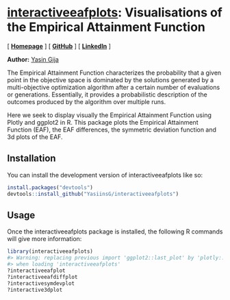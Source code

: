 
<!-- README.md is generated from README.Rmd. Please edit that file -->

# <u>interactiveeafplots</u>: Visualisations of the Empirical Attainment Function

<!-- badges: start -->

\[ [**Homepage**](https://yasiinsg.github.io/interactiveeafplots/) \] \[
[**GitHub**](https://github.com/YasiinsG) \] \[
[**LinkedIn**](https://www.linkedin.com/in/yasinsg/) \]

**Author:** [Yasin Gija](https://www.linkedin.com/in/yasinsg/)
<!-- badges: end -->

The Empirical Attainment Function characterizes the probability that a
given point in the objective space is dominated by the solutions
generated by a multi-objective optimization algorithm after a certain
number of evaluations or generations. Essentially, it provides a
probabilistic description of the outcomes produced by the algorithm over
multiple runs.

Here we seek to display visually the Empirical Attainment Function using
Plotly and ggplot2 in R. This package plots the Empirical Attainment
Function (EAF), the EAF differences, the symmetric deviation function
and 3d plots of the EAF.

## Installation

You can install the development version of interactiveeafplots like so:

``` r
install.packages("devtools")
devtools::install_github("YasiinsG/interactiveeafplots")
```

## Usage

Once the interactiveeafplots package is installed, the following R
commands will give more information:

``` r
library(interactiveeafplots)
#> Warning: replacing previous import 'ggplot2::last_plot' by 'plotly::last_plot'
#> when loading 'interactiveeafplots'
?interactiveeafplot
?interactiveeafdiffplot
?interactivesymdevplot
?interactive3dplot
```
